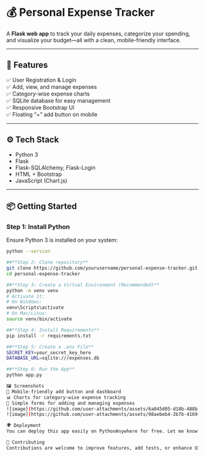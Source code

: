 # 💰 Personal Expense Tracker

A **Flask web app** to track your daily expenses, categorize your spending, and visualize your budget—all with a clean, mobile-friendly interface.

---

## 🚀 Features

✅ User Registration & Login  
✅ Add, view, and manage expenses  
✅ Category-wise expense charts  
✅ SQLite database for easy management  
✅ Responsive Bootstrap UI  
✅ Floating “+” add button on mobile

---

## ⚙️ Tech Stack

- Python 3
- Flask
- Flask-SQLAlchemy, Flask-Login
- HTML + Bootstrap
- JavaScript (Chart.js)

---

## 📦 Getting Started

### **Step 1: Install Python**

Ensure Python 3 is installed on your system:

```bash
python --version

##**Step 2: Clone repository**
git clone https://github.com/yourusername/personal-expense-tracker.git
cd personal-expense-tracker

##**Step 3: Create a Virtual Environment (Recommended)**
python -m venv venv
# Activate it:
# On Windows:
venv\Scripts\activate
# On Mac/Linux:
source venv/bin/activate

##**Step 4: Install Requirements**
pip install -r requirements.txt

##**Step 5: Create a .env File**
SECRET_KEY=your_secret_key_here
DATABASE_URL=sqlite:///expenses.db

##**Step 6: Run the App**
python app.py

🖼️ Screenshots
📱 Mobile-friendly add button and dashboard
📊 Charts for category-wise expense tracking
📝 Simple forms for adding and managing expenses
![image](https://github.com/user-attachments/assets/6a045d05-d18b-488b-9c43-5fcffa29324b)
![image](https://github.com/user-attachments/assets/98aebeb4-2b7b-4169-9e23-6eb374f46ac6)

🌍 Deployment
You can deploy this app easily on PythonAnywhere for free. Let me know if you need a step-by-step deployment guide.

🤝 Contributing
Contributions are welcome to improve features, add tests, or enhance UI.
